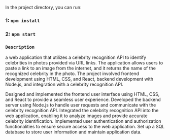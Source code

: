 In the project directory, you can run:

### 1: `npm install`
### 2: `npm start`

### `Description`

a web application that utilizes a celebrity recognition API to identify celebrities in photos provided via URL links. The application allows users to paste a link to an image from the internet, and it returns the name of the recognized celebrity in the photo. The project involved frontend development using HTML, CSS, and React, backend development with Node.js, and integration with a celebrity recognition API.

Designed and implemented the frontend user interface using HTML, CSS, and React to provide a seamless user experience.
Developed the backend server using Node.js to handle user requests and communicate with the celebrity recognition API.
Integrated the celebrity recognition API into the web application, enabling it to analyze images and provide accurate celebrity identification.
Implemented user authentication and authorization functionalities to ensure secure access to the web application.
Set up a SQL database to store user information and maintain application data.
